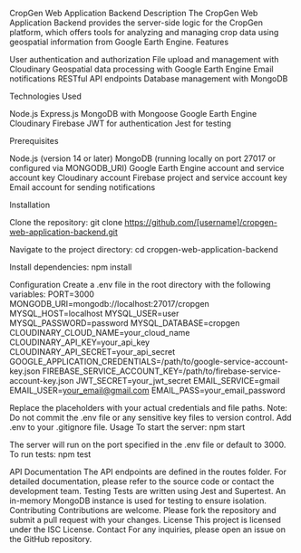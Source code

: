 CropGen Web Application Backend
Description
The CropGen Web Application Backend provides the server-side logic for the CropGen platform, which offers tools for analyzing and managing crop data using geospatial information from Google Earth Engine.
Features

User authentication and authorization
File upload and management with Cloudinary
Geospatial data processing with Google Earth Engine
Email notifications
RESTful API endpoints
Database management with MongoDB 

Technologies Used

Node.js
Express.js
MongoDB with Mongoose
Google Earth Engine
Cloudinary
Firebase
JWT for authentication
Jest for testing

Prerequisites

Node.js (version 14 or later)
MongoDB (running locally on port 27017 or configured via MONGODB_URI)
Google Earth Engine account and service account key
Cloudinary account
Firebase project and service account key
Email account for sending notifications

Installation

Clone the repository:
git clone https://github.com/[username]/cropgen-web-application-backend.git


Navigate to the project directory:
cd cropgen-web-application-backend


Install dependencies:
npm install



Configuration
Create a .env file in the root directory with the following variables:
PORT=3000
MONGODB_URI=mongodb://localhost:27017/cropgen
MYSQL_HOST=localhost
MYSQL_USER=user
MYSQL_PASSWORD=password
MYSQL_DATABASE=cropgen
CLOUDINARY_CLOUD_NAME=your_cloud_name
CLOUDINARY_API_KEY=your_api_key
CLOUDINARY_API_SECRET=your_api_secret
GOOGLE_APPLICATION_CREDENTIALS=/path/to/google-service-account-key.json
FIREBASE_SERVICE_ACCOUNT_KEY=/path/to/firebase-service-account-key.json
JWT_SECRET=your_jwt_secret
EMAIL_SERVICE=gmail
EMAIL_USER=your_email@gmail.com
EMAIL_PASS=your_email_password

Replace the placeholders with your actual credentials and file paths.
Note: Do not commit the .env file or any sensitive key files to version control. Add .env to your .gitignore file.
Usage
To start the server:
npm start

The server will run on the port specified in the .env file or default to 3000.
To run tests:
npm test

API Documentation
The API endpoints are defined in the routes folder. For detailed documentation, please refer to the source code or contact the development team.
Testing
Tests are written using Jest and Supertest. An in-memory MongoDB instance is used for testing to ensure isolation.
Contributing
Contributions are welcome. Please fork the repository and submit a pull request with your changes.
License
This project is licensed under the ISC License.
Contact
For any inquiries, please open an issue on the GitHub repository.
